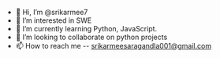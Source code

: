 - 👋 Hi, I’m @srikarmee7
- 👀 I’m interested in SWE
- 🌱 I’m currently learning Python, JavaScript.
- 💞️ I’m looking to collaborate on python projects
- 📫 How to reach me -- srikarmeesaragandla001@gmail.com

<!---
srikarmee7/srikarmee7 is a ✨ special ✨ repository because its `README.md` (this file) appears on your GitHub profile.
You can click the Preview link to take a look at your changes.
--->
